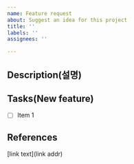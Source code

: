 ```yaml
---
name: Feature request
about: Suggest an idea for this project
title: ''
labels: ''
assignees: ''

---
```


## Description(설명)


## Tasks(New feature)
- [ ] Item 1


## References
[link text](link addr)